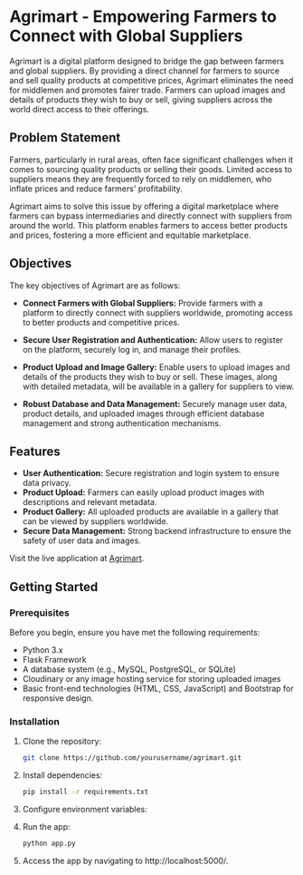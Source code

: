 # Agrimart - Empowering Farmers to Connect with Global Suppliers

Agrimart is a digital platform designed to bridge the gap between farmers and global suppliers. By providing a direct channel for farmers to source and sell quality products at competitive prices, Agrimart eliminates the need for middlemen and promotes fairer trade. Farmers can upload images and details of products they wish to buy or sell, giving suppliers across the world direct access to their offerings.

## Problem Statement

Farmers, particularly in rural areas, often face significant challenges when it comes to sourcing quality products or selling their goods. Limited access to suppliers means they are frequently forced to rely on middlemen, who inflate prices and reduce farmers' profitability. 

Agrimart aims to solve this issue by offering a digital marketplace where farmers can bypass intermediaries and directly connect with suppliers from around the world. This platform enables farmers to access better products and prices, fostering a more efficient and equitable marketplace.

## Objectives

The key objectives of Agrimart are as follows:

- **Connect Farmers with Global Suppliers:** Provide farmers with a platform to directly connect with suppliers worldwide, promoting access to better products and competitive prices.
  
- **Secure User Registration and Authentication:** Allow users to register on the platform, securely log in, and manage their profiles.

- **Product Upload and Image Gallery:** Enable users to upload images and details of the products they wish to buy or sell. These images, along with detailed metadata, will be available in a gallery for suppliers to view.

- **Robust Database and Data Management:** Securely manage user data, product details, and uploaded images through efficient database management and strong authentication mechanisms.

## Features

- **User Authentication:** Secure registration and login system to ensure data privacy.
- **Product Upload:** Farmers can easily upload product images with descriptions and relevant metadata.
- **Product Gallery:** All uploaded products are available in a gallery that can be viewed by suppliers worldwide.
- **Secure Data Management:** Strong backend infrastructure to ensure the safety of user data and images.


Visit the live application at [Agrimart](https://agrimart.onrender.com/).


## Getting Started

### Prerequisites

Before you begin, ensure you have met the following requirements:
- Python 3.x
- Flask Framework
- A database system (e.g., MySQL, PostgreSQL, or SQLite)
- Cloudinary or any image hosting service for storing uploaded images
- Basic front-end technologies (HTML, CSS, JavaScript) and Bootstrap for responsive design.


### Installation

1. Clone the repository:
   ```bash
   git clone https://github.com/yourusername/agrimart.git

2. Install dependencies:
   ```bash
   pip install -r requirements.txt

3. Configure environment variables:

4. Run the app:
   ```bash
   python app.py

5. Access the app by navigating to http://localhost:5000/.
